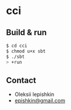 # cci #

## Build & run ##

```sh
$ cd cci
$ chmod u+x sbt
$ ./sbt
> +run
```

## Contact ##

- Oleksii Iepishkin
- <a href="epishkin@gmail.com">epishkin@gmail.com</a>
